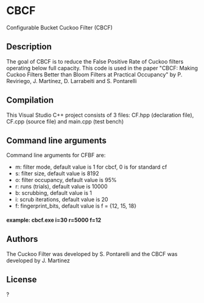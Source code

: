 # CBCF
Configurable Bucket Cuckoo Filter (CBCF)

## Description

The goal of CBCF is to reduce the False Positive Rate of Cuckoo filters operating below full capacity. This code is used in the paper "CBCF: Making Cuckoo Filters Better than Bloom Filters at Practical Occupancy" by P. Reviriego, J. Martínez, D. Larrabeiti and S. Pontarelli

## Compilation

This Visual Studio C++ project consists of 3 files: CF.hpp (declaration file), CF.cpp (source file) and main.cpp (test bench)

## Command line arguments

Command line arguments for CFBF are:

- m: filter mode, default value is 1 for cbcf, 0 is for standard cf
- s: filter size, default value is 8192
- o: filter occupancy, default value is 95%
- r: runs (trials), default value is 10000
- b: scrubbing, default value is 1
- i: scrub iterations, default value is 20
- f: fingerprint_bits, default value is f = {12, 15, 18}

#### example: cbcf.exe i=30 r=5000 f=12

## Authors

The Cuckoo Filter was developed by S. Pontarelli and the CBCF was developed by J. Martinez

## License

?
